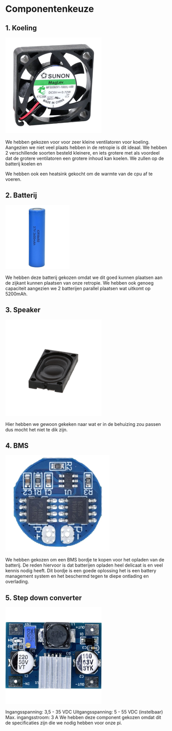 

# Componentenkeuze

## 1. Koeling

<img src = "image.webp" height = 300></img>

We hebben gekozen voor voor zeer kleine ventilatoren voor koeling. Aangezien we niet veel plaats hebben in de retropie is dit ideaal. We hebben 2 verschillende soorten besteld kleinere,  en iets grotere met als voordeel dat de grotere ventilatoren een grotere inhoud kan koelen. We zullen op de batterij koelen en 

We hebben ook een heatsink gekocht om de warmte van de cpu af te voeren.

## 2. Batterij

<img src = "batterij.jpg">

We hebben deze batterij gekozen omdat we dit goed kunnen plaatsen aan de zijkant kunnen plaatsen van onze retropie. We hebben ook genoeg capaciteit aangezien we 2 batterijen parallel plaatsen wat uitkomt op 5200mAh.


## 3. Speaker
<img src = "speaker.jpg" height = 300>

Hier hebben we gewoon gekeken naar wat er in de behuizing zou passen dus mocht het niet te dik zijn.

## 4. BMS

<img src="BMS.webp" height = 300>

We hebben gekozen om een BMS bordje te kopen voor het opladen van de batterij. De reden hiervoor is dat batterijen opladen heel delicaat is en veel kennis nodig heeft. Dit bordje is een goede oplossing het is een battery management system en het beschermd tegen te diepe ontlading en overlading.

## 5. Step down converter

<img src = "image.jpg" height = 300>

Ingangsspanning: 3,5 - 35 VDC
Uitgangsspanning: 5 - 55 VDC (instelbaar)
Max. ingangsstroom: 3 A
We hebben deze component gekozen omdat dit de specificaties zijn die we nodig hebben voor onze pi.

